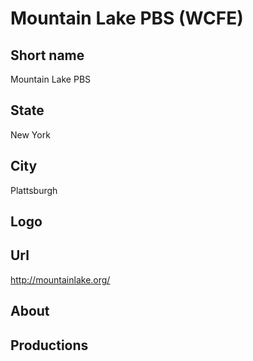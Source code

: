 # Mountain Lake PBS (WCFE)

## Short name

Mountain Lake PBS

## State

New York

## City

Plattsburgh

## Logo



## Url

http://mountainlake.org/

## About



## Productions


